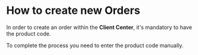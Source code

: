 # How to create new Orders 

In order to create an order within the **Client Center**, it's mandatory to have the product code. 

To complete the process you need to enter the product code manually.

